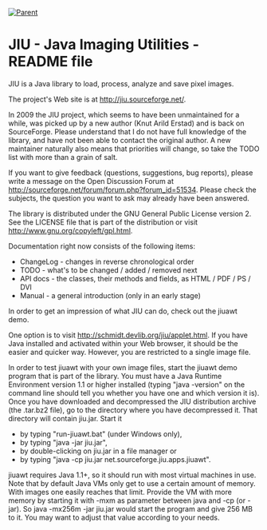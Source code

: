  [![Parent](https://img.shields.io/badge/Parent-vavi--image--sandbox-pink)](https://github.com/umjammer/vavi-image-sandbox)
 
# JIU - Java Imaging Utilities - README file

JIU is a Java library to load, process, analyze and save pixel images.

The project's Web site is at <http://jiu.sourceforge.net/>.

In 2009 the JIU project, which seems to have been unmaintained for a while,
was picked up by a new author (Knut Arild Erstad) and is back on SourceForge.
Please understand that I do not have full knowledge of the library, and have
not been able to contact the original author.  A new maintainer naturally also
means that priorities will change, so take the TODO list with more than a
grain of salt.

If you want to give feedback (questions, suggestions, bug reports), 
please write a message on the Open Discussion Forum at 
<http://sourceforge.net/forum/forum.php?forum_id=51534>. Please
check the subjects, the question you want to ask may already have been
answered.

The library is distributed under the GNU General Public License version 
2. See the LICENSE file that is part of the distribution or visit 
<http://www.gnu.org/copyleft/gpl.html>.

Documentation right now consists of the following items:
* ChangeLog - changes in reverse chronological order
* TODO - what's to be changed / added / removed next
* API docs - the classes, their methods and fields, as HTML / PDF / PS / DVI
* Manual - a general introduction (only in an early stage)

In order to get an impression of what JIU can do, check out the jiuawt
demo.

One option is to visit <http://schmidt.devlib.org/jiu/applet.html>.
If you have Java installed and activated within your Web browser, it
should be the easier and quicker way. However, you are restricted to a
single image file.

In order to test jiuawt with your own image files, start the jiuawt demo
program that is part of the library. You must have a Java Runtime Environment
version 1.1 or higher installed (typing "java -version" on the command 
line should tell you whether you have one and which version it is). Once 
you have downloaded and decompressed the JIU distribution archive (the
.tar.bz2 file), go to the directory where you have decompressed it.
That directory will contain jiu.jar. Start it

* by typing "run-jiuawt.bat" (under Windows only),
* by typing "java -jar jiu.jar",
* by double-clicking on jiu.jar in a file manager or
* by typing "java -cp jiu.jar net.sourceforge.jiu.apps.jiuawt".

jiuawt requires Java 1.1+, so it should run with most virtual machines
in use. Note that by default Java VMs only get to use a certain amount
of memory. With images one easily reaches that limit. Provide the VM
with more memory by starting it with -mx<MB>m as parameter between java and
-cp (or -jar). So java -mx256m -jar jiu.jar would start the program and
give 256 MB to it. You may want to adjust that value according to your
needs.
